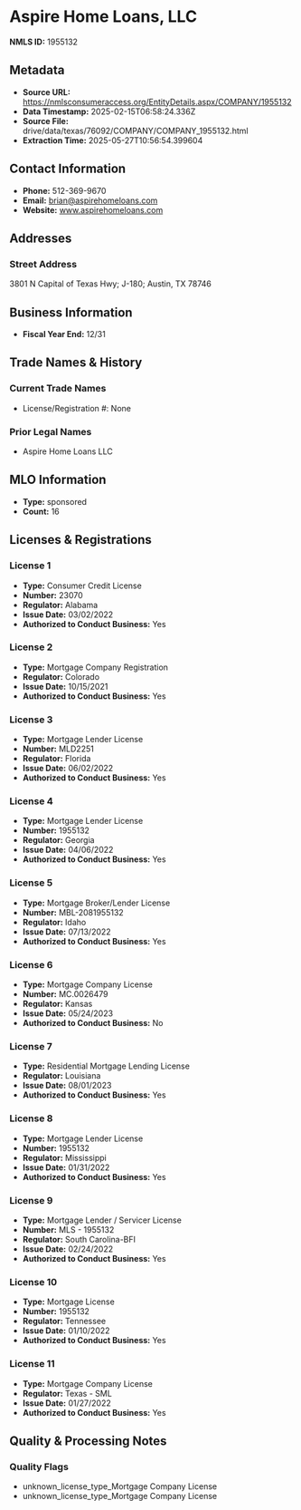# Aspire Home Loans, LLC

**NMLS ID:** 1955132

## Metadata
- **Source URL:** https://nmlsconsumeraccess.org/EntityDetails.aspx/COMPANY/1955132
- **Data Timestamp:** 2025-02-15T06:58:24.336Z
- **Source File:** drive/data/texas/76092/COMPANY/COMPANY_1955132.html
- **Extraction Time:** 2025-05-27T10:56:54.399604

## Contact Information
- **Phone:** 512-369-9670
- **Email:** brian@aspirehomeloans.com
- **Website:** www.aspirehomeloans.com

## Addresses
### Street Address
3801 N Capital of Texas Hwy; J-180; Austin, TX 78746

## Business Information
- **Fiscal Year End:** 12/31

## Trade Names & History
### Current Trade Names
- License/Registration #: None

### Prior Legal Names
- Aspire Home Loans LLC

## MLO Information
- **Type:** sponsored
- **Count:** 16

## Licenses & Registrations

### License 1
- **Type:** Consumer Credit License
- **Number:** 23070
- **Regulator:** Alabama
- **Issue Date:** 03/02/2022
- **Authorized to Conduct Business:** Yes

### License 2
- **Type:** Mortgage Company Registration
- **Regulator:** Colorado
- **Issue Date:** 10/15/2021
- **Authorized to Conduct Business:** Yes

### License 3
- **Type:** Mortgage Lender License
- **Number:** MLD2251
- **Regulator:** Florida
- **Issue Date:** 06/02/2022
- **Authorized to Conduct Business:** Yes

### License 4
- **Type:** Mortgage Lender License
- **Number:** 1955132
- **Regulator:** Georgia
- **Issue Date:** 04/06/2022
- **Authorized to Conduct Business:** Yes

### License 5
- **Type:** Mortgage Broker/Lender License
- **Number:** MBL-2081955132
- **Regulator:** Idaho
- **Issue Date:** 07/13/2022
- **Authorized to Conduct Business:** Yes

### License 6
- **Type:** Mortgage Company License
- **Number:** MC.0026479
- **Regulator:** Kansas
- **Issue Date:** 05/24/2023
- **Authorized to Conduct Business:** No

### License 7
- **Type:** Residential Mortgage Lending License
- **Regulator:** Louisiana
- **Issue Date:** 08/01/2023
- **Authorized to Conduct Business:** Yes

### License 8
- **Type:** Mortgage Lender License
- **Number:** 1955132
- **Regulator:** Mississippi
- **Issue Date:** 01/31/2022
- **Authorized to Conduct Business:** Yes

### License 9
- **Type:** Mortgage Lender / Servicer License
- **Number:** MLS - 1955132
- **Regulator:** South Carolina-BFI
- **Issue Date:** 02/24/2022
- **Authorized to Conduct Business:** Yes

### License 10
- **Type:** Mortgage License
- **Number:** 1955132
- **Regulator:** Tennessee
- **Issue Date:** 01/10/2022
- **Authorized to Conduct Business:** Yes

### License 11
- **Type:** Mortgage Company License
- **Regulator:** Texas - SML
- **Issue Date:** 01/27/2022
- **Authorized to Conduct Business:** Yes

## Quality & Processing Notes
### Quality Flags
- unknown_license_type_Mortgage Company License
- unknown_license_type_Mortgage Company License

